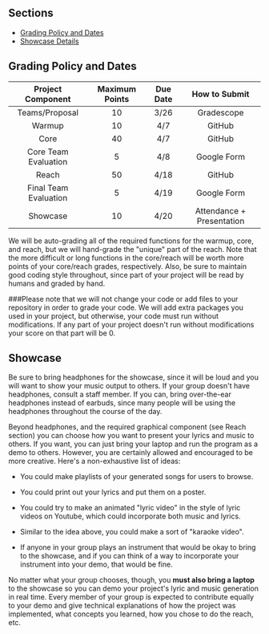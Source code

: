 ## Sections

- [Grading Policy and Dates](#grading-policy-and-dates)
- [Showcase Details](#showcase)

## Grading Policy and Dates

| Project Component   | Maximum Points | Due Date | How to Submit |
|:-------------------:|:--------------:|:--------:|:-------------:|
|Teams/Proposal       |      10        |   3/26   | Gradescope    |
|Warmup               |      10        |   4/7    | GitHub        |
|Core                 |      40        |   4/7    | GitHub        |
|Core Team Evaluation |      5         |   4/8    | Google Form   |
|Reach                |      50        |   4/18   | GitHub        |
|Final Team Evaluation|      5         |   4/19   | Google Form   |
|Showcase             |      10        |   4/20   | Attendance + Presentation     |

We will be auto-grading all of the required functions for the warmup, core, and reach, but we will hand-grade the "unique" part of the reach. Note that the more difficult or long functions in the core/reach will be worth more points of your core/reach grades, respectively. Also, be sure to maintain good coding style throughout, since part of your project will be read by humans and graded by hand.

###Please note that we will not change your code or add files to your repository in order to grade your code. We will add extra packages you used in your project, but otherwise, your code must run without modifications. If any part of your project doesn't run without modifications your score on that part will be 0.

## Showcase

Be sure to bring headphones for the showcase, since it will be loud and you will want to show your music output to others. If your group doesn't have headphones, consult a staff member. If you can, bring over-the-ear headphones instead of earbuds, since many people will be using the headphones throughout the course of the day.

Beyond headphones, and the required graphical component (see Reach section) you can choose how you want to present your lyrics and music to others. If you want, you can just bring your laptop and run the program as a demo to others. However, you are certainly allowed and encouraged to be more creative. Here's a non-exhaustive list of ideas:

- You could make playlists of your generated songs for users to browse.

- You could print out your lyrics and put them on a poster.

- You could try to make an animated "lyric video" in the style of lyric videos on Youtube, which could incorporate both music and lyrics. 

- Similar to the idea above, you could make a sort of "karaoke video".

- If anyone in your group plays an instrument that would be okay to bring to the showcase, and if you can think of a way to incorporate your instrument into your demo, that would be fine. 

No matter what your group chooses, though, you **must also bring a laptop** to the showcase so you can demo your project's lyric and music generation in real time. Every member of your group is expected to contribute equally to your demo and give technical explanations of how the project was implemented, what concepts you learned, how you chose to do the reach, etc.
